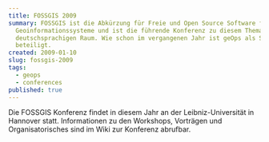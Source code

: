 ```yaml
---
title: FOSSGIS 2009
summary: FOSSGIS ist die Abkürzung für Freie und Open Source Software für
  Geoinformationssysteme und ist die führende Konferenz zu diesem Thema im
  deutschsprachigen Raum. Wie schon im vergangenen Jahr ist geOps als Sponsor
  beteiligt.
created: 2009-01-10
slug: fossgis-2009
tags:
  - geops
  - conferences
published: true
---
```

Die FOSSGIS Konferenz findet in diesem Jahr an der Leibniz-Universität in Hannover statt. Informationen zu den Workshops, Vorträgen und Organisatorisches sind im Wiki zur Konferenz abrufbar.

